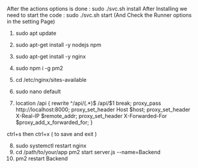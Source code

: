 
After the actions options is done : sudo ./svc.sh install
After Installing we need to start the code  : sudo ./svc.sh start 
(And Check the Runner options in the setting Page)

1. sudo apt update
2. sudo apt-get install -y nodejs npm
3. sudo apt-get install -y nginx
4. sudo npm i -g pm2

5. cd /etc/nginx/sites-available
6. sudo nano default

7. location /api {
    rewrite ^\/api\/(.*)$ /api/$1 break;
    proxy_pass http://localhost:8000;
    proxy_set_header Host $host;
    proxy_set_header X-Real-IP $remote_addr;
    proxy_set_header X-Forwarded-For $proxy_add_x_forwarded_for;
}

ctrl+s then ctrl+x ( to save and exit )

8. sudo systemctl restart nginx
9. cd /path/to/your/app
   pm2 start server.js --name=Backend
10. pm2 restart Backend
